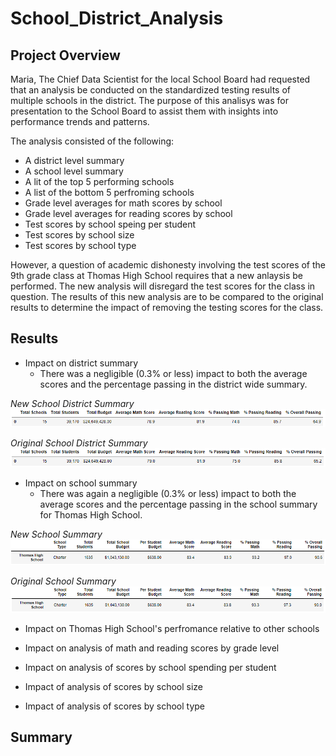 # School_District_Analysis
## Project Overview
Maria, The Chief Data Scientist for the local School Board had requested that an analysis be conducted on the standardized testing results of multiple schools in the district. The purpose of this analisys was for presentation to the School Board to assist them with insights into performance trends and patterns. 

The analysis consisted of the following:
- A district level summary
- A school level summary
- A lit of the top 5 performing schools
- A list of the bottom 5 perfroming schools
- Grade level averages for math scores by school
- Grade level averages for reading scores by school
- Test scores by school speing per student
- Test scores by school size
- Test scores by school type
     
However, a question of academic dishonesty involving the test scores of the 9th grade class at Thomas High School requires that a new anlaysis be performed. The new analysis will disregard the test scores for the class in question. The results of this new analysis are to be compared to the original results to determine the impact of removing the testing scores for the class.

## Results

- Impact on district summary
     - There was a negligible (0.3% or less) impact to both the average scores and the percentage passing in the district wide summary.

*New School District Summary*
![New District Summary](./Resources/new_district_summary.png)

*Original School District Summary*
![Original District Summary](./Resources/original_district_summary.png)

- Impact on school summary
     - There was again a negligible (0.3% or less) impact to both the average scores and the percentage passing in the school summary for Thomas High School.

*New School Summary*
![New School Summary](./Resources/new_THS_school_summary.png)

*Original School Summary*
![Original School Summary](./Resources/original_THS_school_summary.png)

- Impact on Thomas High School's perfromance relative to other schools

- Impact on analysis of math and reading scores by grade level

- Impact on analysis of scores by school spending per student

- Impact of analysis of scores by school size

- Impact of analysis of scores by school type

## Summary
